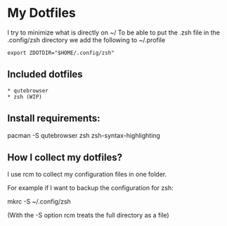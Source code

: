 # My Dotfiles

I try to minimize what is directly on ~/
To be able to put the .zsh file in the .config/zsh directory we add the following to ~/.profile

`export ZDOTDIR="$HOME/.config/zsh"`


## Included dotfiles

	* qutebrowser
	* zsh (WIP)

## Install requirements:

pacman -S qutebrowser zsh zsh-syntax-highlighting

## How I collect my dotfiles?

I use rcm to collect my configuration files in one folder.

For example if I want to backup the configuration for zsh:

mkrc -S ~/.config/zsh

(With the -S option rcm treats the full directory as a file)
